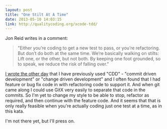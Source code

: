 ```yaml
---
layout: post
title: "One Stilt At A Time"
date: 2013-05-10 14:03:15
link: http://qualitycoding.org/xcode-tdd/
---
```

Jon Reid writes in a comment:

> "Either you’re coding to get a new test to pass, or you’re refactoring. But don’t do both at the same time. We’re basically walking on stilts: Lift one, or the other, but not both. By keeping one foot grounded, so to speak, we reduce the risk of falling over."

[I wrote the other day](/2013/05/is-tdd-worth-it%3F) that I have previously used "CDD" - "commit driven development" or "change driven development" and I often found that I had feature or bug fix code in with refactoring code to support it. And when git came along I could use GitX very easily to separate that code in the commits. So I'm yet to change my style to be able to stop, refactor as required, and then continue with the feature code. And it seems that that is only really feasible when you're actually coding just one test at a time, as in this kata.

I'm not there yet, but I'll press on.
